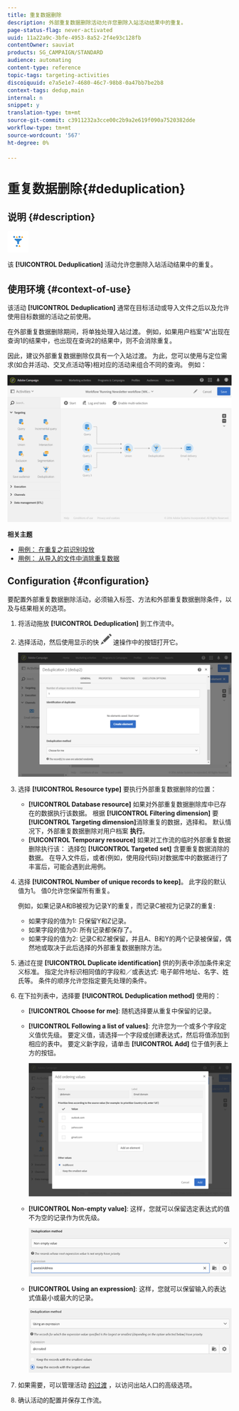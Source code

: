 ```yaml
---
title: 重复数据删除
description: 外部重复数据删除活动允许您删除入站活动结果中的重复。
page-status-flag: never-activated
uuid: 11a22a9c-3bfe-4953-8a52-2f4e93c128fb
contentOwner: sauviat
products: SG_CAMPAIGN/STANDARD
audience: automating
content-type: reference
topic-tags: targeting-activities
discoiquuid: e7a5e1e7-4680-46c7-98b8-0a47bb7be2b8
context-tags: dedup,main
internal: n
snippet: y
translation-type: tm+mt
source-git-commit: c3911232a3cce00c2b9a2e619f090a7520382dde
workflow-type: tm+mt
source-wordcount: '567'
ht-degree: 0%

---
```



# 重复数据删除{#deduplication}

## 说明 {#description}

![](assets/deduplication.png)

该 **[!UICONTROL Deduplication]** 活动允许您删除入站活动结果中的重复。

## 使用环境 {#context-of-use}

该活动 **[!UICONTROL Deduplication]** 通常在目标活动或导入文件之后以及允许使用目标数据的活动之前使用。

在外部重复数据删除期间，将单独处理入站过渡。 例如，如果用户档案“A”出现在查询1的结果中，也出现在查询2的结果中，则不会消除重复。

因此，建议外部重复数据删除仅具有一个入站过渡。 为此，您可以使用与定位需求(如合并活动、交叉点活动等)相对应的活动来组合不同的查询。 例如：

![](assets/dedup_bonnepratique.png)

**相关主题**

* [用例： 在重复之前识别投放](../../automating/using/identifying-duplicated-before-delivery.md)
* [用例： 从导入的文件中消除重复数据](../../automating/using/deduplicating-data-imported-file.md)

## Configuration {#configuration}

要配置外部重复数据删除活动，必须输入标签、方法和外部重复数据删除条件，以及与结果相关的选项。

1. 将活动拖放 **[!UICONTROL Deduplication]** 到工作流中。
1. 选择活动，然后使用显示的快 ![](assets/edit_darkgrey-24px.png) 速操作中的按钮打开它。

   ![](assets/deduplication_1.png)

1. 选择 **[!UICONTROL Resource type]** 要执行外部重复数据删除的位置：

   * **[!UICONTROL Database resource]** 如果对外部重复数据删除库中已存在的数据执行该数据。 根据 **[!UICONTROL Filtering dimension]** 要 **[!UICONTROL Targeting dimension]**&#x200B;消除重复的数据，选择和。 默认情况下，外部重复数据删除对用户档案 **执行**。
   * **[!UICONTROL Temporary resource]** 如果对工作流的临时外部重复数据删除执行该： 选择包 **[!UICONTROL Targeted set]** 含要重复数据消除的数据。 在导入文件后，或者(例如，使用段代码)对数据库中的数据进行了丰富后，可能会遇到此用例。

1. 选择 **[!UICONTROL Number of unique records to keep]**。 此字段的默认值为1。 值0允许您保留所有重复。

   例如，如果记录A和B被视为记录Y的重复，而记录C被视为记录Z的重复:

   * 如果字段的值为1: 只保留Y和Z记录。
   * 如果字段的值为0: 所有记录都保存了。
   * 如果字段的值为2: 记录C和Z被保留，并且A、B和Y的两个记录被保留，偶然地或取决于此后选择的外部重复数据删除方法。

1. 通过在提 **[!UICONTROL Duplicate identification]** 供的列表中添加条件来定义标准。 指定允许标识相同值的字段和／或表达式: 电子邮件地址、名字、姓氏等。 条件的顺序允许您指定要先处理的条件。
1. 在下拉列表中，选择要 **[!UICONTROL Deduplication method]** 使用的：

   * **[!UICONTROL Choose for me]**: 随机选择要从重复中保留的记录。
   * **[!UICONTROL Following a list of values]**: 允许您为一个或多个字段定义值优先级。 要定义值，请选择一个字段或创建表达式，然后将值添加到相应的表中。 要定义新字段，请单击 **[!UICONTROL Add]** 位于值列表上方的按钮。

      ![](assets/deduplication_2.png)

   * **[!UICONTROL Non-empty value]**: 这样，您就可以保留选定表达式的值不为空的记录作为优先级。

      ![](assets/deduplication_3.png)

   * **[!UICONTROL Using an expression]**: 这样，您就可以保留输入的表达式值最小或最大的记录。

      ![](assets/deduplication_4.png)

1. 如果需要，可以管理活动 [的过渡](../../automating/using/activity-properties.md) ，以访问出站人口的高级选项。
1. 确认活动的配置并保存工作流。
